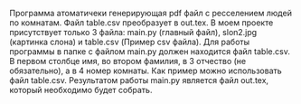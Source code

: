 Программа атоматичеки генерирующая pdf файл с ресселением людей по комнатам.
    Файл table.csv преобразует в out.tex.
    В моем проекте присутствует только 3 файла: main.py (главный файл), slon2.jpg (картинка слона) и table.csv (Пример csv файла).
    Для работы программы в папке с файлом main.py должен находится файл table.csv. В первом столбце имя, во втором
фамилия, в 3 отчество (не обязательно), а в 4 номер комнаты. Как пример можно использовать файл table.csv.
Результатом работы main.py является файл out.tex, который необходимо будет собрать.